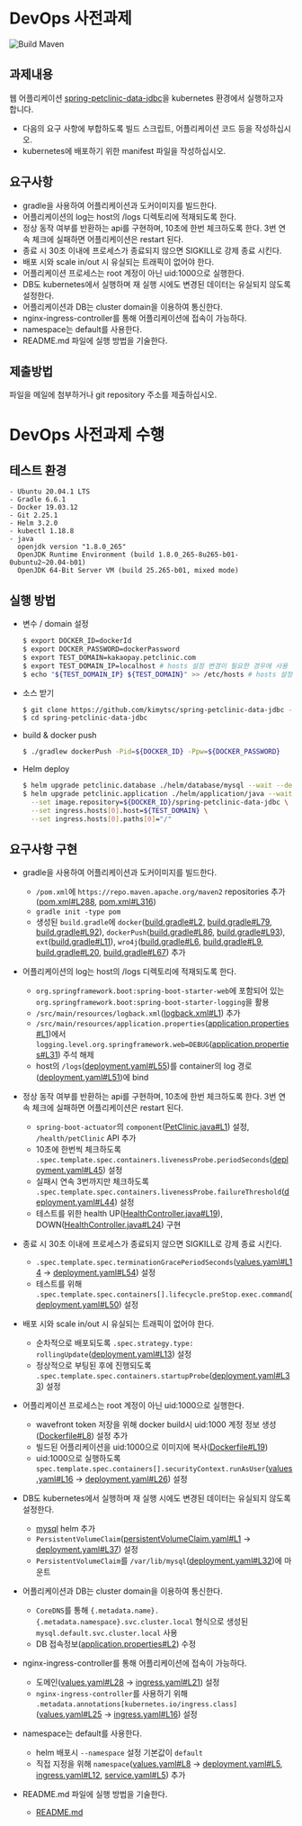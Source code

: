 # DevOps 사전과제
![Build Maven](https://github.com/spring-petclinic/spring-petclinic-data-jdbc/workflows/Build%20Maven/badge.svg)

## 과제내용
웹 어플리케이션 [spring-petclinic-data-jdbc](https://github.com/spring-petclinic/spring-petclinic-data-jdbc)을 kubernetes 환경에서 실행하고자 합니다.
- 다음의 요구 사항에 부합하도록 빌드 스크립트, 어플리케이션 코드 등을 작성하십시오.
- kubernetes에 배포하기 위한 manifest 파일을 작성하십시오.

## 요구사항
- gradle을 사용하여 어플리케이션과 도커이미지를 빌드한다.
- 어플리케이션의 log는 host의 /logs 디렉토리에 적재되도록 한다.
- 정상 동작 여부를 반환하는 api를 구현하며, 10초에 한번 체크하도록 한다. 3번 연속 체크에 실패하면 어플리케이션은 restart 된다.
- 종료 시 30초 이내에 프로세스가 종료되지 않으면 SIGKILL로 강제 종료 시킨다.
- 배포 시와 scale in/out 시 유실되는 트래픽이 없어야 한다.
- 어플리케이션 프로세스는 root 계정이 아닌 uid:1000으로 실행한다.
- DB도 kubernetes에서 실행하며 재 실행 시에도 변경된 데이터는 유실되지 않도록 설정한다.
- 어플리케이션과 DB는 cluster domain을 이용하여 통신한다.
- nginx-ingress-controller를 통해 어플리케이션에 접속이 가능하다.
- namespace는 default를 사용한다.
- README.md 파일에 실행 방법을 기술한다.

## 제출방법
파일을 메일에 첨부하거나 git repository 주소를 제출하십시오.

# DevOps 사전과제 수행
## 테스트 환경
  ~~~
  - Ubuntu 20.04.1 LTS
  - Gradle 6.6.1
  - Docker 19.03.12
  - Git 2.25.1
  - Helm 3.2.0
  - kubectl 1.18.8
  - java
    openjdk version "1.8.0_265"
    OpenJDK Runtime Environment (build 1.8.0_265-8u265-b01-0ubuntu2~20.04-b01)
    OpenJDK 64-Bit Server VM (build 25.265-b01, mixed mode)
  ~~~

## 실행 방법
  - 변수 / domain 설정
    ~~~bash
    $ export DOCKER_ID=dockerId
    $ export DOCKER_PASSWORD=dockerPassword
    $ export TEST_DOMAIN=kakaopay.petclinic.com
    $ export TEST_DOMAIN_IP=localhost # hosts 설정 변경이 필요한 경우에 사용
    $ echo "${TEST_DOMAIN_IP} ${TEST_DOMAIN}" >> /etc/hosts # hosts 설정 변경이 필요한 경우에 사용
    ~~~
  - 소스 받기
    ~~~bash
    $ git clone https://github.com/kimytsc/spring-petclinic-data-jdbc -b kakaopay
    $ cd spring-petclinic-data-jdbc
    ~~~
  - build & docker push
    ~~~bash
    $ ./gradlew dockerPush -Pid=${DOCKER_ID} -Ppw=${DOCKER_PASSWORD}
    ~~~
  - Helm deploy
    ~~~bash
    $ helm upgrade petclinic.database ./helm/database/mysql --wait --debug --install
    $ helm upgrade petclinic.application ./helm/application/java --wait --debug --install \
      --set image.repository=${DOCKER_ID}/spring-petclinic-data-jdbc \
      --set ingress.hosts[0].host=${TEST_DOMAIN} \
      --set ingress.hosts[0].paths[0]="/"
    ~~~

## 요구사항 구현
  - gradle을 사용하여 어플리케이션과 도커이미지를 빌드한다.
    - `/pom.xml`에 `https://repo.maven.apache.org/maven2` repositories 추가([pom.xml#L288](https://github.com/kimytsc/spring-petclinic-data-jdbc/blob/kakaopay/pom.xml#L288),
        [pom.xml#L316](https://github.com/kimytsc/spring-petclinic-data-jdbc/blob/kakaopay/pom.xml#L316))
    - `gradle init -type pom`
    - 생성된 `build.gradle`에 `docker`([build.gradle#L2](https://github.com/kimytsc/spring-petclinic-data-jdbc/blob/kakaopay/build.gradle#L2),
      [build.gradle#L79](https://github.com/kimytsc/spring-petclinic-data-jdbc/blob/kakaopay/build.gradle#L79),
      [build.gradle#L92](https://github.com/kimytsc/spring-petclinic-data-jdbc/blob/kakaopay/build.gradle#L92)),
      `dockerPush`([build.gradle#L86](https://github.com/kimytsc/spring-petclinic-data-jdbc/blob/kakaopay/build.gradle#L86),
      [build.gradle#L93](https://github.com/kimytsc/spring-petclinic-data-jdbc/blob/kakaopay/build.gradle#L93)),
      `ext`([build.gradle#L11](https://github.com/kimytsc/spring-petclinic-data-jdbc/blob/kakaopay/build.gradle#L11)),
      `wro4j`([build.gradle#L6](https://github.com/kimytsc/spring-petclinic-data-jdbc/blob/kakaopay/build.gradle#L6),
      [build.gradle#L9](https://github.com/kimytsc/spring-petclinic-data-jdbc/blob/kakaopay/build.gradle#L9),
      [build.gradle#L20](https://github.com/kimytsc/spring-petclinic-data-jdbc/blob/kakaopay/build.gradle#L20),
      [build.gradle#L67](https://github.com/kimytsc/spring-petclinic-data-jdbc/blob/kakaopay/build.gradle#L67))
      추가

  - 어플리케이션의 log는 host의 /logs 디렉토리에 적재되도록 한다.
    - `org.springframework.boot:spring-boot-starter-web`에 포함되어 있는 `org.springframework.boot:spring-boot-starter-logging`을 활용
    - `/src/main/resources/logback.xml`([logback.xml#L1](https://github.com/kimytsc/spring-petclinic-data-jdbc/blob/kakaopay/src/main/resources/logback.xml)) 추가
    - `/src/main/resources/application.properties`([application.properties#L1](https://github.com/kimytsc/spring-petclinic-data-jdbc/blob/kakaopay/src/main/resources/application.properties))에서 `logging.level.org.springframework.web=DEBUG`([application.properties#L31](https://github.com/kimytsc/spring-petclinic-data-jdbc/blob/kakaopay/src/main/resources/application.properties#L31)) 주석 해제
    - host의 `/logs`([deployment.yaml#L55](https://github.com/kimytsc/spring-petclinic-data-jdbc/blob/kakaopay/helm/application/java/templates/deployment.yaml#L55))를 container의 log 경로([deployment.yaml#L51](https://github.com/kimytsc/spring-petclinic-data-jdbc/blob/kakaopay/helm/application/java/templates/deployment.yaml#L51))에 bind

  - 정상 동작 여부를 반환하는 api를 구현하며, 10초에 한번 체크하도록 한다. 3번 연속 체크에 실패하면 어플리케이션은 restart 된다.
    - `spring-boot-actuator`의 `component`([PetClinic.java#L1](https://github.com/kimytsc/spring-petclinic-data-jdbc/blob/kakaopay/src/main/java/org/springframework/samples/petclinic/health/PetClinic.java)) 설정, `/health/petClinic` API 추가
    - 10초에 한번씩 체크하도록 `.spec.template.spec.containers.livenessProbe.periodSeconds`([deployment.yaml#L45](https://github.com/kimytsc/spring-petclinic-data-jdbc/blob/kakaopay/helm/application/java/templates/deployment.yaml#L45)) 설정
    - 실패시 연속 3번까지만 체크하도록 `.spec.template.spec.containers.livenessProbe.failureThreshold`([deployment.yaml#L44](https://github.com/kimytsc/spring-petclinic-data-jdbc/blob/kakaopay/helm/application/java/templates/deployment.yaml#L44)) 설정
    - 테스트를 위한 health UP([HealthController.java#L19](https://github.com/kimytsc/spring-petclinic-data-jdbc/blob/kakaopay/src/main/java/org/springframework/samples/petclinic/health/HealthController.java#L19)), DOWN([HealthController.java#L24](https://github.com/kimytsc/spring-petclinic-data-jdbc/blob/kakaopay/src/main/java/org/springframework/samples/petclinic/health/HealthController.java#L24)) 구현

  - 종료 시 30초 이내에 프로세스가 종료되지 않으면 SIGKILL로 강제 종료 시킨다.
    - `.spec.template.spec.terminationGracePeriodSeconds`([values.yaml#L14](https://github.com/kimytsc/spring-petclinic-data-jdbc/blob/kakaopay/helm/application/java/values.yaml#L14) ->
      [deployment.yaml#L54](https://github.com/kimytsc/spring-petclinic-data-jdbc/blob/kakaopay/helm/application/java/templates/deployment.yaml#L54)) 설정
    - 테스트를 위해 `.spec.template.spec.containers[].lifecycle.preStop.exec.command`([deployment.yaml#L50](https://github.com/kimytsc/spring-petclinic-data-jdbc/blob/kakaopay/helm/application/java/templates/deployment.yaml#L50)) 설정

  - 배포 시와 scale in/out 시 유실되는 트래픽이 없어야 한다.
    - 순차적으로 배포되도록 `.spec.strategy.type: rollingUpdate`([deployment.yaml#L13](https://github.com/kimytsc/spring-petclinic-data-jdbc/blob/kakaopay/helm/application/java/templates/deployment.yaml#L13)) 설정
    - 정상적으로 부팅된 후에 진행되도록 `.spec.template.spec.containers.startupProbe`([deployment.yaml#L33](https://github.com/kimytsc/spring-petclinic-data-jdbc/blob/kakaopay/helm/application/java/templates/deployment.yaml#L33)) 설정

  - 어플리케이션 프로세스는 root 계정이 아닌 uid:1000으로 실행한다.
    - wavefront token 저장을 위해 docker build시 uid:1000 계정 정보 생성([Dockerfile#L8](https://github.com/kimytsc/spring-petclinic-data-jdbc/blob/kakaopay/docker/Dockerfile#L8)) 설정 추가
    - 빌드된 어플리케이션을 uid:1000으로 이미지에 복사([Dockerfile#L19](https://github.com/kimytsc/spring-petclinic-data-jdbc/blob/kakaopay/docker/Dockerfile#L19))
    - uid:1000으로 실행하도록 `spec.template.spec.containers[].securityContext.runAsUser`([values.yaml#L16](https://github.com/kimytsc/spring-petclinic-data-jdbc/blob/kakaopay/helm/application/java/values.yaml#L16) -> [deployment.yaml#L26](https://github.com/kimytsc/spring-petclinic-data-jdbc/blob/kakaopay/helm/application/java/templates/deployment.yaml#L26)) 설정

  - DB도 kubernetes에서 실행하며 재 실행 시에도 변경된 데이터는 유실되지 않도록 설정한다.
    - [mysql](https://github.com/kimytsc/spring-petclinic-data-jdbc/tree/kakaopay/helm/database/mysql) helm 추가
    - `PersistentVolumeClaim`([persistentVolumeClaim.yaml#L1](https://github.com/kimytsc/spring-petclinic-data-jdbc/blob/kakaopay/helm/database/mysql/templates/persistentVolumeClaim.yaml) ->
      [deployment.yaml#L37](https://github.com/kimytsc/spring-petclinic-data-jdbc/blob/kakaopay/helm/database/mysql/templates/deployment.yaml#L37)) 설정
    - `PersistentVolumeClaim`를 `/var/lib/mysql`([deployment.yaml#L32](https://github.com/kimytsc/spring-petclinic-data-jdbc/blob/kakaopay/helm/database/mysql/templates/deployment.yaml#L32))에 마운트

  - 어플리케이션과 DB는 cluster domain을 이용하여 통신한다.
    - `CoreDNS`를 통해 `{.metadata.name}.{.metadata.namespace}.svc.cluster.local` 형식으로 생성된 `mysql.default.svc.cluster.local` 사용
    - DB 접속정보([application.properties#L2](https://github.com/kimytsc/spring-petclinic-data-jdbc/blob/kakaopay/src/main/resources/application.properties#L2)) 수정

  - nginx-ingress-controller를 통해 어플리케이션에 접속이 가능하다.
    - 도메인([values.yaml#L28](https://github.com/kimytsc/spring-petclinic-data-jdbc/blob/kakaopay/helm/application/java/values.yaml#L28) -> [ingress.yaml#L21](https://github.com/kimytsc/spring-petclinic-data-jdbc/blob/kakaopay/helm/application/java/templates/ingress.yaml#L21)) 설정
    - `nginx-ingress-controller`를 사용하기 위해 `.metadata.annotations[kubernetes.io/ingress.class]`([values.yaml#L25](https://github.com/kimytsc/spring-petclinic-data-jdbc/blob/kakaopay/helm/application/java/values.yaml#L25) -> [ingress.yaml#L16](https://github.com/kimytsc/spring-petclinic-data-jdbc/blob/kakaopay/helm/application/java/templates/ingress.yaml#L16)) 설정

  - namespace는 default를 사용한다.
    - helm 배포시 `--namespace` 설정 기본값이 `default`
    - 직접 지정을 위해 `namespace`([values.yaml#L8](https://github.com/kimytsc/spring-petclinic-data-jdbc/blob/kakaopay/helm/application/java/values.yaml#L8) ->
      [deployment.yaml#L5](https://github.com/kimytsc/spring-petclinic-data-jdbc/blob/kakaopay/helm/application/java/templates/deployment.yaml#L5),
      [ingress.yaml#L12](https://github.com/kimytsc/spring-petclinic-data-jdbc/blob/kakaopay/helm/application/java/templates/ingress.yaml#L12),
      [service.yaml#L5](https://github.com/kimytsc/spring-petclinic-data-jdbc/blob/kakaopay/helm/application/java/templates/service.yaml#L5)) 추가

  - README.md 파일에 실행 방법을 기술한다.
    - [README.md](https://github.com/kimytsc/spring-petclinic-data-jdbc/blob/kakaopay/readme.md#%EC%8B%A4%ED%96%89-%EB%B0%A9%EB%B2%95)
